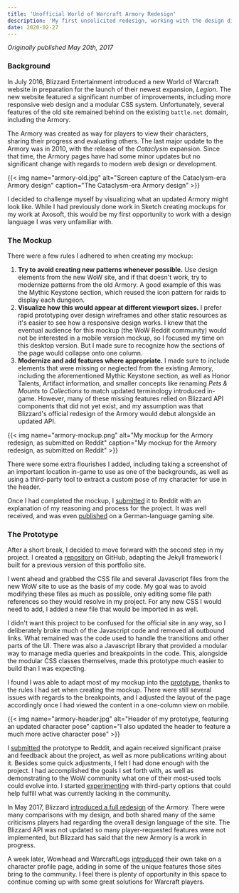 ```yaml
---
title: 'Unofficial World of Warcraft Armory Redesign'
description: 'My first unsolicited redesign, working with the design direction and code of an existing site to create an updated user experience'
date: 2020-02-27
---
```


_Originally published May 20th, 2017_

### Background

In July 2016, Blizzard Entertainment introduced a new World of Warcraft website in preparation for the launch of their newest expansion, _Legion_. The new website featured a significant number of improvements, including more responsive web design and a modular CSS system. Unfortunately, several features of the old site remained behind on the existing `battle.net` domain, including the Armory.

The Armory was created as way for players to view their characters, sharing their progress and evaluating others. The last major update to the Armory was in 2010, with the release of the _Cataclysm_ expansion. Since that time, the Armory pages have had some minor updates but no significant change with regards to modern web design or development.

{{< img name="armory-old.jpg" alt="Screen capture of the Cataclysm-era Armory design" caption="The Cataclysm-era Armory design" >}}

I decided to challenge myself by visualizing what an updated Armory might look like. While I had previously done work in Sketch creating mockups for my work at Axosoft, this would be my first opportunity to work with a design language I was very unfamiliar with.

### The Mockup

There were a few rules I adhered to when creating my mockup:

1. **Try to avoid creating new patterns whenever possible.** Use design elements from the new WoW site, and if that doesn't work, try to modernize patterns from the old Armory. A good example of this was the Mythic Keystone section, which reused the icon pattern for raids to display each dungeon.
2. **Visualize how this would appear at different viewport sizes.** I prefer rapid prototyping over design wireframes and other static resources as it's easier to see how a responsive design works. I knew that the eventual audience for this mockup (the WoW Reddit community) would not be interested in a mobile version mockup, so I focused my time on this desktop version. But I made sure to recognize how the sections of the page would collapse onto one column.
3. **Modernize and add features where appropriate.** I made sure to include elements that were missing or neglected from the existing Armory, including the aforementioned Mythic Keystone section, as well as Honor Talents, Artifact information, and smaller concepts like renaming _Pets & Mounts_ to _Collections_ to match updated terminology introduced in-game. However, many of these missing features relied on Blizzard API components that did not yet exist, and my assumption was that Blizzard's official redesign of the Armory would debut alongside an updated API.

{{< img name="armory-mockup.png" alt="My mockup for the Armory redesign, as submitted on Reddit" caption="My mockup for the Armory redesign, as submitted on Reddit" >}}

There were some extra flourishes I added, including taking a screenshot of an important location in-game to use as one of the backgrounds, as well as using a third-party tool to extract a custom pose of my character for use in the header.

Once I had completed the mockup, I [submitted](https://www.reddit.com/r/wow/comments/5olndg/theres_still_no_update_for_character_armory_pages/) it to Reddit with an explanation of my reasoning and process for the project. It was well received, and was even [published](http://www.buffed.de/World-of-Warcraft-Spiel-42971/News/Arsenal-Armory-neu-1218593/) on a German-language gaming site.

### The Prototype

After a short break, I decided to move forward with the second step in my project. I created a [repository](https://github.com/chilblane/wow-armory-redesign) on GitHub, adapting the Jekyll framework I built for a previous version of this portfolio site.

I went ahead and grabbed the CSS file and several Javascript files from the new WoW site to use as the basis of my code. My goal was to avoid modifying these files as much as possible, only editing some file path references so they would resolve in my project. For any new CSS I would need to add, I added a new file that would be imported in as well.

I didn't want this project to be confused for the official site in any way, so I deliberately broke much of the Javascript code and removed all outbound links. What remained was the code used to handle the transitions and other parts of the UI. There was also a Javascript library that provided a modular way to manage media queries and breakpoints in the code. This, alongside the modular CSS classes themselves, made this prototype much easier to build than I was expecting.

I found I was able to adapt most of my mockup into the [prototype](http://www.chilblane.com/wow-armory-redesign/dnasis), thanks to the rules I had set when creating the mockup. There were still several issues with regards to the breakpoints, and I adjusted the layout of the page accordingly once I had viewed the content in a one-column view on mobile.

{{< img name="armory-header.jpg" alt="Header of my prototype, featuring an updated character pose" caption="I also updated the header to feature a much more active character pose" >}}

I [submitted](https://www.reddit.com/r/wow/comments/5wq82m/last_month_i_redesigned_what_the_armory_webpages/) the prototype to Reddit, and again received significant praise and feedback about the project, as well as more publications writing about it. Besides some quick adjustments, I felt I had done enough with the project. I had accomplished the goals I set forth with, as well as demonstrating to the WoW community what one of their most-used tools could evolve into. I started [experimenting](https://github.com/chilblane/inspect) with third-party options that could help fulfill what was currently lacking in the community.

In May 2017, Blizzard [introduced a full redesign](https://worldofwarcraft.com/en-us/news/20634739/your-new-profile-page-is-here) of the Armory. There were many comparisons with my design, and both shared many of the same criticisms players had regarding the overall design language of the site. The Blizzard API was not updated so many player-requested features were not implemented, but Blizzard has said that the new Armory is a work in progress.

A week later, Wowhead and WarcraftLogs [introduced](http://www.wowhead.com/news=264191/warcraft-logs-launches-raiding-character-profiles) their own take on a character profile page, adding in some of the unique features those sites bring to the community. I feel there is plenty of opportunity in this space to continue coming up with some great solutions for Warcraft players.

